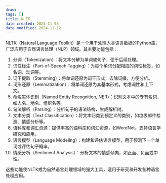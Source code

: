 ```yaml
---
draw:
tags: []
title: NLTK
date created: 2024-11-05
date modified: 2024-11-12
---
```


NLTK（Natural Language Toolkit）是一个用于处理人类语言数据的Python库，广泛应用于自然语言处理（NLP）领域。其主要功能包括：

  

1. 分词（Tokenization）：将文本分解为单词或句子，便于后续处理。
2. 词性标注（Part-of-Speech Tagging）：为每个单词分配相应的词性标签，如名词、动词等。
3. 词干提取（Stemming）：将单词还原为词干形式，去除词缀，方便分析。
4. 词形还原（Lemmatization）：将单词还原为其基本形式，考虑词性和上下文。
5. 命名实体识别（Named Entity Recognition, NER）：识别文本中的专有名词，如人名、地名、组织名等。
6. 句法解析（Parsing）：分析句子的语法结构，生成解析树。
7. 文本分类（Text Classification）：将文本归类到预定义的类别，如垃圾邮件检测、情感分析等。
8. 语料库和词汇资源：提供丰富的语料库和词汇资源，如WordNet，支持语言学研究和应用。
9. 语言模型（Language Modeling）：构建和评估语言模型，用于预测下一个单词或评估句子概率。
10. 情感分析（Sentiment Analysis）：分析文本的情感倾向，如正面、负面或中性。

  

这些功能使NLTK成为自然语言处理领域的强大工具，适用于研究和开发各种语言处理应用。
